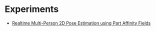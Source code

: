 # Experiments
- [Realtime Multi-Person 2D Pose Estimation using Part Affinity Fields](https://arxiv.org/abs/1611.08050)
